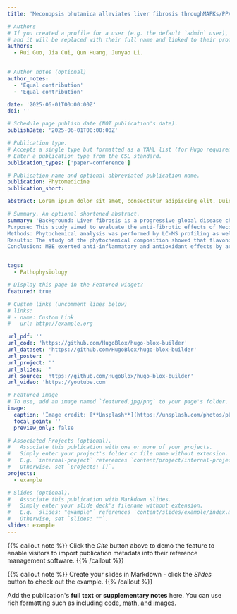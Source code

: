 ```yaml
---
title: 'Meconopsis bhutanica alleviates liver fibrosis throughMAPKs/PPARy signaling and taurine and hypotaurine metabolismpathway:Insights from Transcriptomic and Metabolomic analyses '

# Authors
# If you created a profile for a user (e.g. the default `admin` user), write the username (folder name) here
# and it will be replaced with their full name and linked to their profile.
authors:
  - Rui Guo, Jia Cui, Qun Huang, Junyao Li.
  

# Author notes (optional)
author_notes:
  - 'Equal contribution'
  - 'Equal contribution'

date: '2025-06-01T00:00:00Z'
doi: ''

# Schedule page publish date (NOT publication's date).
publishDate: '2025-06-01T00:00:00Z'

# Publication type.
# Accepts a single type but formatted as a YAML list (for Hugo requirements).
# Enter a publication type from the CSL standard.
publication_types: ['paper-conference']

# Publication name and optional abbreviated publication name.
publication: Phytomedicine
publication_short: 

abstract: Lorem ipsum dolor sit amet, consectetur adipiscing elit. Duis posuere tellus ac convallis placerat. Proin tincidunt magna sed ex sollicitudin condimentum. Sed ac faucibus dolor, scelerisque sollicitudin nisi. Cras purus urna, suscipit quis sapien eu, pulvinar tempor diam. Quisque risus orci, mollis id ante sit amet, gravida egestas nisl. Sed ac tempus magna. Proin in dui enim. Donec condimentum, sem id dapibus fringilla, tellus enim condimentum arcu, nec volutpat est felis vel metus. Vestibulum sit amet erat at nulla eleifend gravida.

# Summary. An optional shortened abstract.
summary: 'Background: Liver fibrosis is a progressive global disease characterized by persistent inflammation and excessive extracellular matrix (ECM) deposition, which can lead to cirrhosis and liver cancer. Currently, limited treatments are available for liver fibrosis, making the development of safe and effective therapeutic drugs crucial.
Purpose: This study aimed to evaluate the anti-fibrotic effects of Meconopsis bhutanica extract (MBE) on liver fibrosis, analyze its pharmacological components, and explore its underlying mechanisms using multi-omics approaches.
Methods: Phytochemical analysis was performed by LC-MS profiling as well as NMR experiments. C57BL/6 mice were then intraperitoneally injected twice a week with 10% CCl4 for 6 weeks. The prevention group was continuously gavaged with MBE daily. Transcriptomic and metabolomic analyses were employed to identify the mechanisms involved in its anti-fibrotic effects.
Results: The study of the phytochemical composition showed that flavonoids and phenylethanoid glycosides are the main active components in MBE. Treatment with MBE (100 mg/kg or 400 mg/kg) significantly reduced serum levels of aspartate aminotransferase (AST), alanine aminotransferase (ALT), and alkaline phosphatase (ALP), while enhancing the activity of glutathione peroxidase (GSH-Px) and superoxide dismutase (SOD). MBE also decreased malondialdehyde (MDA) and inflammatory-related cytokines. Furthermore, MBE suppressed hepatic fibrosis markers and reduced lipid accumulation. MBE activated peroxisome proliferator-activated receptor γ (PPARγ), inhibited mitogen-activated protein kinases (MAPKs), and modulated taurine and hypotaurine metabolism.
Conclusion: MBE exerted anti-inflammatory and antioxidant effects by activating PPARγ, inhibiting MAPKs, regulating taurine and hypotaurine metabolism, and reducing lipid levels, thereby inhibiting liver fibrosis. These findings highlighted the potential of MBE as a promising therapeutic agent for liver fibrosis.'


tags:
  - Pathophysiology

# Display this page in the Featured widget?
featured: true

# Custom links (uncomment lines below)
# links:
# - name: Custom Link
#   url: http://example.org

url_pdf: ''
url_code: 'https://github.com/HugoBlox/hugo-blox-builder'
url_dataset: 'https://github.com/HugoBlox/hugo-blox-builder'
url_poster: ''
url_project: ''
url_slides: ''
url_source: 'https://github.com/HugoBlox/hugo-blox-builder'
url_video: 'https://youtube.com'

# Featured image
# To use, add an image named `featured.jpg/png` to your page's folder.
image:
  caption: 'Image credit: [**Unsplash**](https://unsplash.com/photos/pLCdAaMFLTE)'
  focal_point: ''
  preview_only: false

# Associated Projects (optional).
#   Associate this publication with one or more of your projects.
#   Simply enter your project's folder or file name without extension.
#   E.g. `internal-project` references `content/project/internal-project/index.md`.
#   Otherwise, set `projects: []`.
projects:
  - example

# Slides (optional).
#   Associate this publication with Markdown slides.
#   Simply enter your slide deck's filename without extension.
#   E.g. `slides: "example"` references `content/slides/example/index.md`.
#   Otherwise, set `slides: ""`.
slides: example
---
```


{{% callout note %}}
Click the _Cite_ button above to demo the feature to enable visitors to import publication metadata into their reference management software.
{{% /callout %}}

{{% callout note %}}
Create your slides in Markdown - click the _Slides_ button to check out the example.
{{% /callout %}}

Add the publication's **full text** or **supplementary notes** here. You can use rich formatting such as including [code, math, and images](https://docs.hugoblox.com/content/writing-markdown-latex/).
